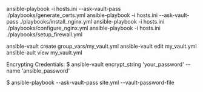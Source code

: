 


ansible-playbook -i hosts.ini --ask-vault-pass ./playbooks/generate_certs.yml
ansible-playbook -i hosts.ini --ask-vault-pass ./playbooks/install_nginx.yml
ansible-playbook -i hosts.ini ./playbooks/configure_nginx.yml
ansible-playbook -i hosts.ini ./playbooks/setup_firewall.yml

ansible-vault create group_vars/my_vault.yml
ansible-vault edit my_vault.yml
ansible-ault view my_vault.yml

Encrypting Credentials:
$ ansible-vault encrypt_string 'your_password' --name 'ansible_password'

$ ansible-playbook --ask-vault-pass site.yml
--vault-password-file
